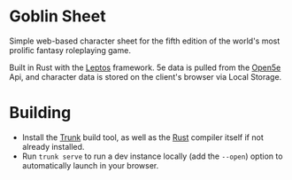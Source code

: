 # Goblin Sheet
Simple web-based character sheet for the fifth edition of the 
world's most prolific fantasy roleplaying game.

Built in Rust with the [Leptos](https://github.com/leptos-rs/leptos)
framework. 5e data is pulled from the [Open5e](https://open5e.com/)
Api, and character data is stored on the client's browser via
Local Storage.

# Building
- Install the [Trunk](https://trunkrs.dev/) build tool, as well
as the [Rust](https://www.rust-lang.org/) compiler itself if not
already installed. 
- Run `trunk serve` to run a dev instance locally (add the `--open`)
option to automatically launch in your browser.